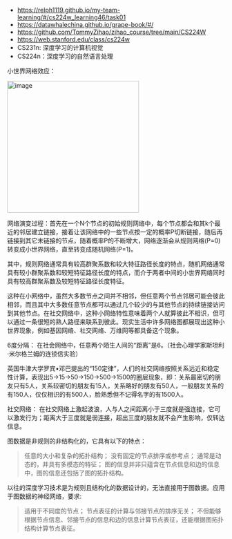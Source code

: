 - https://relph1119.github.io/my-team-learning/#/cs224w_learning46/task01
- https://datawhalechina.github.io/grape-book/#/
- https://github.com/TommyZihao/zihao_course/tree/main/CS224W
- https://web.stanford.edu/class/cs224w
- CS231n: 深度学习的计算机视觉
- CS224n：深度学习的自然语言处理

小世界网络效应：

<img width="305" alt="image" src="https://github.com/superkong001/learning_in_datawhale/assets/37318654/39d5db1a-9389-48ae-bac6-7120e4ba5e70">

网络演变过程：首先在一个N个节点的初始规则网络中，每个节点都会和其k个最近的邻居建立链接，接着让该网络中的一些节点按一定的概率P切断链接，随后再链接到其它未链接的节点，随着概率P的不断增大，网络逐渐会从规则网络(P=0)转变成小世界网络，直至转变成随机网络(P=1)。

其中，规则网络通常具有较高群聚系数和较大特征路径长度的特点，随机网络通常具有较小群聚系数和较短特征路径长度的特点，而介于两者中间的小世界网络同时具有较高群聚系数及较短特征路径长度特征。

这种在小网络中，虽然大多数节点之间并不相邻，但任意两个节点邻居可能会彼此相邻，而且其中大多数任意节点都可以通过几个较少的与其他节点的持续链接访问到其他节点。在社交网络中，这种小网络特性意味着两个人就算彼此不相识，但可以通过一条很短的熟人路径来联系到彼此。现实生活中许多网络图都展现出这种小世界现象，例如基因网络、社交网络、万维网等都具备这个现象。

6度分隔：
在社会网络中，任意两个陌生人间的“距离”是6。（社会心理学家斯坦利·米尔格兰姆的连锁信实验）

英国牛津大学罗宾•邓巴提出的“150定律”，人们的社交网络按照关系远近和稳定性计算，表现出5->15->50->150->500->1500的圈层现象，即：关系最密切的朋友只有5人，关系较密切的朋友有15人，关系略好的朋友有50人，一般朋友关系的有150人，仅仅相识的有500人，脸熟悉但不记得名字的有1500人。

社交网络：
在社交网络上激起波浪，人与人之间距离小于三度就是强连接，它可以激发行为；距离大于三度就是弱连接，超出三度的朋友就不会产生影响，仅转达信息。

图数据是非规则的非结构化的，它具有以下的特点：
> 任意的大小和复杂的拓扑结构；
> 没有固定的节点排序或参考点；
> 通常是动态的，并具有多模态的特征；
> 图的信息并非只蕴含在节点信息和边的信息中，图的信息还包括了图的拓扑结构。

以往的深度学习技术是为规则且结构化的数据设计的，无法直接用于图数据。应用于图数据的神经网络，要求:
> 适用于不同度的节点；
> 节点表征的计算与邻接节点的排序无关；
> 不但能够根据节点信息、邻接节点的信息和边的信息计算节点表征，还能根据图拓扑结构计算节点表征。


